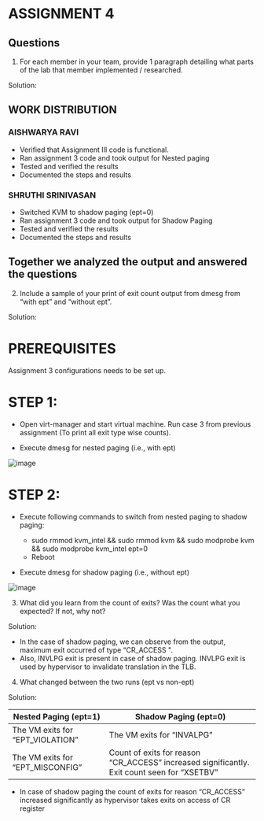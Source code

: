 
# ASSIGNMENT 4

## Questions
1. For each member in your team, provide 1 paragraph detailing what parts of the lab that member 
implemented / researched.

Solution:

##  WORK DISTRIBUTION

### AISHWARYA RAVI
  * Verified that Assignment III code is functional.
  * Ran assignment 3 code and took output for Nested paging 
  * Tested and verified the results
  * Documented the steps and results

### SHRUTHI SRINIVASAN
  * Switched KVM to shadow paging (ept=0)
  * Ran assignment 3 code and took output for Shadow Paging 
  * Tested and verified the results
  * Documented the steps and results

## Together we analyzed the output and answered the questions
  
2. Include a sample of your print of exit count output from dmesg from “with ept” and “without ept”.

Solution: 

# PREREQUISITES

Assignment 3 configurations needs to be set up.

 # STEP 1:
  * Open virt-manager and start virtual machine. Run case 3 from previous assignment (To print all exit type wise counts). 

  * Execute dmesg for nested paging (i.e., with ept)
  
  ![image](https://github.com/aishwaryaravi19/linux/blob/master/output-assignment4/ASSIGNMENT4-IMAGE1.PNG)
  
 # STEP 2: 	

 * Execute following commands to switch from nested paging to shadow paging:  
	
   *	sudo rmmod kvm_intel && sudo rmmod kvm && sudo modprobe kvm && sudo modprobe kvm_intel ept=0
   *	Reboot
 
 * Execute dmesg for shadow paging (i.e., without ept)
 
 ![image](https://github.com/aishwaryaravi19/linux/blob/master/output-assignment4/ASSIGNMENT4-IMAGE2.PNG)

3. What did you learn from the count of exits? Was the count what you expected? If not, why not?

Solution: 

- In the case of shadow paging, we can observe from the output, maximum exit occurred of type “CR_ACCESS ".
- Also, INVLPG exit is present in case of shadow paging. INVLPG exit is used by hypervisor to invalidate translation in the TLB.

4. What changed between the two runs (ept vs non-ept)

Solution:

Nested Paging (ept=1)             |  Shadow Paging (ept=0)
----------------------------------| ---------------------------------
The VM exits for “EPT_VIOLATION”  | The VM exits for “INVALPG”
The VM exits for “EPT_MISCONFIG”  | Count of exits for reason “CR_ACCESS” increased significantly. Exit count seen for “XSETBV”
                                  
* In case of shadow paging the count of exits for reason “CR_ACCESS” increased significantly as hypervisor takes exits on access of CR register




